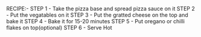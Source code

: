 RECIPE:-
STEP 1 - 
Take the pizza base and spread pizza sauce on it
STEP 2 -
Put the vegatables on it 
STEP 3 - 
Put the gratted cheese on the top and bake it
STEP 4 -
Bake it for 15-20 minutes 
STEP 5 - 
Put oregano or chilli flakes on top(optional)
STEP 6 -
Serve Hot 